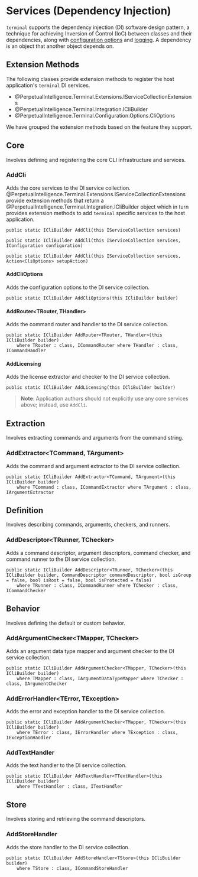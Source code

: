 # Services (Dependency Injection)
`terminal` supports the dependency injection (DI) software design pattern, a technique for achieving Inversion of Control (IoC) between classes and their dependencies, along with [configuration options](options.md) and [logging](logging.md). A dependency is an object that another object depends on.

## Extension Methods
The following classes provide extension methods to register the host application's `terminal` DI services.

- @PerpetualIntelligence.Terminal.Extensions.IServiceCollectionExtensions
- @PerpetualIntelligence.Terminal.Integration.ICliBuilder
- @PerpetualIntelligence.Terminal.Configuration.Options.CliOptions

We have grouped the extension methods based on the feature they support.

## Core
Involves defining and registering the core CLI infrastructure and services.

### AddCli

Adds the core services to the DI service collection. @PerpetualIntelligence.Terminal.Extensions.IServiceCollectionExtensions provide extension methods that return a @PerpetualIntelligence.Terminal.Integration.ICliBuilder object which in turn provides extension methods to add `terminal` specific services to the host application.

```
public static ICliBuilder AddCli(this IServiceCollection services)
```
```
public static ICliBuilder AddCli(this IServiceCollection services, IConfiguration configuration)
```
```
public static ICliBuilder AddCli(this IServiceCollection services, Action<CliOptions> setupAction)
```

#### AddCliOptions

Adds the configuration options to the DI service collection.

```
public static ICliBuilder AddCliOptions(this ICliBuilder builder)
```

#### AddRouter<TRouter, THandler>

Adds the command router and handler to the DI service collection.

```
public static ICliBuilder AddRouter<TRouter, THandler>(this ICliBuilder builder)
    where TRouter : class, ICommandRouter where THandler : class, ICommandHandler
```

#### AddLicensing

Adds the license extractor and checker to the DI service collection.

```
public static ICliBuilder AddLicensing(this ICliBuilder builder)
```

> **Note**: Application authors should not explicitly use any core services above; instead, use `AddCli`.

## Extraction
Involves extracting commands and arguments from the command string.

### AddExtractor<TCommand, TArgument>

Adds the command and argument extractor to the DI service collection.

```
public static ICliBuilder AddExtractor<TCommand, TArgument>(this ICliBuilder builder)
    where TCommand : class, ICommandExtractor where TArgument : class, IArgumentExtractor
```

## Definition
Involves describing commands, arguments, checkers, and runners.

### AddDescriptor<TRunner, TChecker>

Adds a command descriptor, argument descriptors, command checker, and command runner to the DI service collection.

```
public static ICliBuilder AddDescriptor<TRunner, TChecker>(this ICliBuilder builder, CommandDescriptor commandDescriptor, bool isGroup = false, bool isRoot = false, bool isProtected = false)
    where TRunner : class, ICommandRunner where TChecker : class, ICommandChecker
```

## Behavior
Involves defining the default or custom behavior.

### AddArgumentChecker<TMapper, TChecker>

Adds an argument data type mapper and argument checker to the DI service collection.

```
public static ICliBuilder AddArgumentChecker<TMapper, TChecker>(this ICliBuilder builder)
    where TMapper : class, IArgumentDataTypeMapper where TChecker : class, IArgumentChecker
```

### AddErrorHandler<TError, TException>

Adds the error and exception handler to the DI service collection.

```
public static ICliBuilder AddArgumentChecker<TMapper, TChecker>(this ICliBuilder builder)
    where TError : class, IErrorHandler where TException : class, IExceptionHandler
```

### AddTextHandler<TTextHandler>

Adds the text handler to the DI service collection.

```
public static ICliBuilder AddTextHandler<TTextHandler>(this ICliBuilder builder) 
    where TTextHandler : class, ITextHandler    
```

## Store
Involves storing and retrieving the command descriptors.

### AddStoreHandler<TStore>

Adds the store handler to the DI service collection. 

```
public static ICliBuilder AddStoreHandler<TStore>(this ICliBuilder builder)
    where TStore : class, ICommandStoreHandler
```
